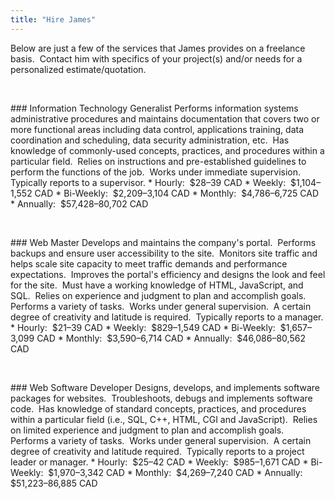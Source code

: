 ```yaml
---
title: "Hire James"
---
```


Below are just a few of the services that James provides on a freelance basis.&nbsp; Contact him with specifics of your project(s) and/or needs for a personalized estimate/quotation.

<p>&nbsp;</p>
### Information Technology Generalist
Performs information systems administrative procedures and maintains documentation that covers two or more functional areas including data control,
applications training, data coordination and scheduling, data security administration, etc.&nbsp; Has knowledge of commonly-used concepts, practices, and
procedures within a particular field.&nbsp; Relies on instructions and pre-established guidelines to perform the functions of the job.&nbsp; Works under
immediate supervision.&nbsp; Typically reports to a supervisor.
* Hourly:&nbsp; $28&#8211;39 CAD
* Weekly:&nbsp; $1,104&#8211;1,552 CAD
* Bi-Weekly:&nbsp; $2,209&#8211;3,104 CAD
* Monthly:&nbsp; $4,786&#8211;6,725 CAD
* Annually:&nbsp; $57,428&#8211;80,702 CAD

<p>&nbsp;</p>
### Web Master
Develops and maintains the company's portal.&nbsp; Performs backups and ensure user accessibility to the site.&nbsp; Monitors site traffic and helps scale
site capacity to meet traffic demands and performance expectations.&nbsp; Improves the portal's efficiency and designs the look and feel for the site.&nbsp;
Must have a working knowledge of HTML, JavaScript, and SQL.&nbsp; Relies on experience and judgment to plan and accomplish goals.&nbsp; Performs a variety
of tasks.&nbsp; Works under general supervision.&nbsp; A certain degree of creativity and latitude is required.&nbsp; Typically reports to a manager.
* Hourly:&nbsp; $21&#8211;39 CAD
* Weekly:&nbsp; $829&#8211;1,549 CAD
* Bi-Weekly:&nbsp; $1,657&#8211;3,099 CAD
* Monthly:&nbsp; $3,590&#8211;6,714 CAD
* Annually:&nbsp; $46,086&#8211;80,562 CAD

<p>&nbsp;</p>
### Web Software Developer
Designs, develops, and implements software packages for websites.&nbsp; Troubleshoots, debugs and implements software code.&nbsp; Has knowledge of standard
concepts, practices, and procedures within a particular field (i.e., SQL, C++, HTML, CGI and JavaScript).&nbsp; Relies on limited experience and judgment to
plan and accomplish goals.&nbsp; Performs a variety of tasks.&nbsp; Works under general supervision.&nbsp; A certain degree of creativity and latitude
required.&nbsp; Typically reports to a project leader or manager.
* Hourly:&nbsp; $25&#8211;42 CAD
* Weekly:&nbsp; $985&#8211;1,671 CAD
* Bi-Weekly:&nbsp; $1,970&#8211;3,342 CAD
* Monthly:&nbsp; $4,269&#8211;7,240 CAD
* Annually:&nbsp; $51,223&#8211;86,885 CAD
